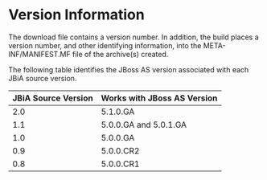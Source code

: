 # Version Information #

The download file contains a version number. In addition, the build places a version number, and other identifying information, into the META-INF/MANIFEST.MF file of the archive(s) created.

The following table identifies the JBoss AS version associated with each JBiA source version.

| **JBiA Source Version** | **Works with JBoss AS Version** |
|:------------------------|:--------------------------------|
| 2.0                     | 5.1.0.GA                        |
| 1.1                     | 5.0.0.GA and 5.0.1.GA           |
| 1.0                     | 5.0.0.GA                        |
| 0.9                     | 5.0.0.CR2                       |
| 0.8                     | 5.0.0.CR1                       |
